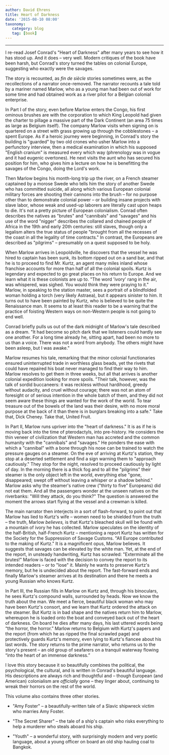```yaml
---
author: David Ehrens
title: Heart of Darkness
date: '2015-08-10 08:00'
taxonomy:
   category: blog
   tag: [book]
---
```

---

I re-read Josef Conrad's "Heart of Darkness" after many years to see how it has stood up. And it does – very well. Modern critiques of the book have been harsh, but Conrad's story turned the tables on colonial Europe, suggesting who exactly were the savages.

The story is recounted, as *fin de siècle* stories sometimes were, as the recollections of a narrator once-removed. The narrator recounts a tale told by a mariner named Marlow, who as a young man had been out of work for some time and had obtained work as a river pilot for a Belgian colonial enterprise.

In Part I of the story, even before Marlow enters the Congo, his first ominous brushes are with the corporation to which King Leopold had given the charter to pillage a massive part of the Dark Continent (an area 75 times as large as Belgium itself). The company Marlow visits when signing on is quartered on a street with grass growing up through the cobblestones – a spent Europe. As if a heroic journey were beginning, in Conrad's story the building is "guarded" by two old crones who usher Marlow into a perfunctory interview, then a medical examination in which his supposed "English cranium" is measured every which way (phrenology was in vogue and it had eugenic overtones). He next visits the aunt who has secured his position for him, who gives him a lecture on how he is benefitting the savages of the Congo, doing the Lord's work.

Then Marlow begins his month-long trip up the river, on a French steamer captained by a morose Swede who tells him the story of another Swede who has committed suicide, all along which various European colonial military forces are shooting their cannons into the brush – for no purpose other than to demonstrate colonial power – or building insane projects with slave labor, whose weak and used-up laborers are literally cast upon heaps to die. It's not a pretty picture of European colonialism. Conrad often describes the natives as "brutes" and "cannibals" and "savages" and his use of the word "nigger" describes the collared and chained people of Africa in the 19th and early 20th centuries: still slaves, though only a legalism alters the true status of people "brought from all the recesses of the coast in all the legality of time contracts." In contrast, the Europeans are described as "pilgrims" – presumably on a quest supposed to be holy.

When Marlow arrives in Leopoldville, he discovers that the vessel he was hired to captain has been sunk, its bottom ripped out on a sand bar, and that he is to proceed to find Mr. Kurtz, an agent many miles inland whose franchise accounts for more than half of all the colonial spoils. Kurtz is legendary and expected to go great places on his return to Europe. And we learn what it is these colonists are up to. "The word 'ivory' rang in the air, was whispered, was sighed. You would think they were praying to it." Marlow, in speaking to the station master, sees a portrait of a blindfolded woman holding a torch (very likely Astraea), but it appears sinister to him. It turns out to have been painted by Kurtz, who is believed to be quite the Renaissance man. It seems to at least this reader to be a warning that the practice of foisting Western ways on non-Western people is not going to end well.

Conrad briefly pulls us out of the dark midnight of Marlow's tale described as a dream. "It had become so pitch dark that we listeners could hardly see one another. For a long time already he, sitting apart, had been no more to us than a voice. There was not a word from anybody. The others might have been asleep, but I was awake."

Marlow resumes his tale, remarking that the minor colonial functionaries ensured uninterrupted trade in worthless glass beads, yet the rivets that could have repaired his boat never managed to find their way to him. Marlow resolves to get them in three weeks, but all that arrives is another colonial expedition looking for more spoils. "Their talk, however, was the talk of sordid buccaneers: it was reckless without hardihood, greedy without audacity, and cruel without courage; there was not an atom of foresight or of serious intention in the whole batch of them, and they did not seem aware these things are wanted for the work of the world. To tear treasure out of the bowels of the land was their desire, with no more moral purpose at the back of it than there is in burglars breaking into a safe." Take that, Dick Cheney. Take that, United Fruit.

In Part II, Marlow runs upriver into the "heart of darkness." It is as if he is moving back into the time of pterodactyls, into pre-history. He considers the thin veneer of civilization that Western man has accreted and the common humanity with the "cannibals" and "savages." He ponders the ease with which a "cannibal" with a bone through his nose can be trained to watch the pressure gauges on a steamer. On the eve of arriving at Kurtz's station, they stop at a deserted settlement and find a sign warning them to "approach cautiously." They stop for the night, resolved to proceed cautiously by light of day. In the morning there is a thick fog and to all the "pilgrims" their steamer is the only object left in the world, everything else "gone, disappeared; swept off without leaving a whisper or a shadow behind." Marlow asks why the steamer's native crew ("thirty to five" Europeans) did not eat them. And all the passengers wonder at the unseen natives on the riverbanks: "Will they attack, do you think?" The question is answered the moment the arrows start flying at the vessel and a crewman is killed.

The main narrator then interjects in a sort of flash-forward, to point out that Marlow has lied to Kurtz's wife – women need to be shielded from the truth – the truth, Marlow *believes,* is that Kurtz's bleached skull will be found with a mountain of ivory he has collected. Marlow speculates on the identity of the half-British, half-French Kurtz – mentioning a report Kurtz has written for the Society for the Suppression of Savage Customs. "All Europe contributed to the making of Kurtz." It is a magnificent opus, Marlow believes. It suggests that savages can be elevated by the white man. Yet, at the end of the report, in unsteady handwriting, Kurtz has scrawled: "Exterminate all the brutes!" Marlow is faced with the decision to convey the report to its intended readers – or to "lose" it. Mainly he wants to preserve Kurtz's memory, but he is undecided about the report. The fast-forward ends and finally Marlow's steamer arrives at its destination and there he meets a young Russian who knows Kurtz.

In Part III, the Russian fills in Marlow on Kurtz and, through his binoculars, he sees Kurtz's compound walls, surrounded by heads. Now we know the truth about the man. We meet a fierce, beautiful black woman who may have been Kurtz's consort, and we learn that Kurtz ordered the attack on the steamer. But Kurtz is in bad shape and the natives return him to Marlow, whereupon he is loaded onto the boat and conveyed back out of the heart of darkness. On board he dies after many days, his last uttered words being “the horror, the horror.” Marlow returns to Belgium with Kurtz's papers and the report (from which he as ripped the final scrawled page) and protectively guards Kurtz's memory, even lying to Kurtz's fiancee about his last words. The story returns to the prime narrator, who returns us to the story's present – an old group of seafarers on a tranquil waterway flowing “into the heart of an immense darkness.”

I love this story because it so beautifully combines the political, the psychological, the cultural, and is written in Conrad's beautiful language. His descriptions are always rich and thoughtful and – though European (and American) colonialism are *officially* gone – they linger about, continuing to wreak their horrors on the rest of the world.

This volume also contains three other stories.

- "Amy Foster" – a beautifully-written tale of a Slavic shipwreck victim who marries Amy Foster.

- "The Secret Sharer" – the tale of a ship's captain who risks everything to help a murderer who steals aboard his ship.

- "Youth" – a wonderful story, with surprisingly modern and very poetic language, about a young officer on board an old ship hauling coal to Bangkok.
